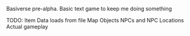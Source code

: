 Basiverse pre-alpha. Basic text game to keep me doing something


TODO:
Item Data loads from file
Map Objects
NPCs and NPC Locations
Actual gameplay